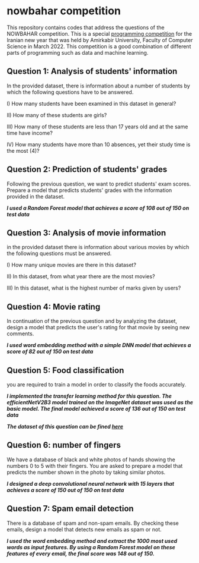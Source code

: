 # nowbahar competition

This repository contains codes that address the questions of the NOWBAHAR competition. This is a special [programming competition](https://quera.org/contest/assignments/40246/problems) for the Iranian new year that was held by Amirkabir University, Faculty of Computer Science in March 2022. This competition is a good combination of different parts of programming such as data and machine learning. 


## Question 1: Analysis of students' information

In the provided dataset, there is information about a number of students by which the following questions have to be answered.

I) How many students have been examined in this dataset in general?

II) How many of these students are girls?

III) How many of these students are less than 17 years old and at the same time have income?

IV) How many students have more than 10 absences, yet their study time is the most (4)?


## Question 2: Prediction of students' grades

Following the previous question, we want to predict students' exam scores. Prepare a model that predicts students' grades with the information provided in the dataset.

***I used a Random Forest model that achieves a score of 108 out of 150 on test data***


## Question 3: Analysis of movie information

in the provided dataset there is information about various movies by which the following questions must be answered.

I) How many unique movies are there in this dataset?

II) In this dataset, from what year there are the most movies?

III) In this dataset, what is the highest number of marks given by users?


## Question 4: Movie rating

In continuation of the previous question and by analyzing the dataset, design a model that predicts the user's rating for that movie by seeing new comments.

***I used word embedding method with a simple DNN model that achieves a score of 82 out of 150 on test data***


## Question 5: Food classification

you are required to train a model in order to classify the foods accurately.

***I implemented the transfer learning method for this question. The efficientNetV2B3 model trained on the ImageNet dataset was used as the basic model. The final model achieved a score of 136 out of 150 on test data***

***The dataset of this question can be fined [here](https://www.dropbox.com/s/206jgywtz6s0irn/Q5%20dataset.zip?dl=0)***


## Question 6: number of fingers

We have a database of black and white photos of hands showing the numbers 0 to 5 with their fingers. You are asked to prepare a model that predicts the number shown in the photo by taking similar photos.

***I designed a deep convolutional neural network with 15 layers that achieves a score of 150 out of 150 on test data***

## Question 7: Spam email detection

There is a database of spam and non-spam emails. By checking these emails, design a model that detects new emails as spam or not.

***I used the word embedding method and extract the 1000 most used words as input features. By using a Random Forest model on these features of every email, the final score was 148 out of 150.***
